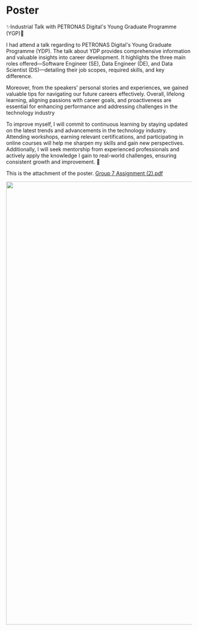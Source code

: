 # Poster
✨Industrial Talk with PETRONAS Digital's Young Graduate Programme (YGP)🎉

I had attend a talk regarding to PETRONAS Digital's Young Graduate Programme (YDP). The talk about YDP provides comprehensive information and valuable insights into career development. It highlights the three main roles offered—Software Engineer (SE), Data Engineer (DE), and Data Scientist (DS)—detailing their job scopes, required skills, and key difference. 

Moreover, from the speakers' personal stories and experiences, we gained valuable tips for navigating our future careers effectively. Overall, lifelong learning, aligning passions with career goals, and proactiveness are essential for enhancing performance and addressing challenges in the technology industry

To improve myself, I will commit to continuous learning by staying updated on the latest trends and advancements in the technology industry. Attending workshops, earning relevant certifications, and participating in online courses will help me sharpen my skills and gain new perspectives. Additionally, I will seek mentorship from experienced professionals and actively apply the knowledge I gain to real-world challenges, ensuring consistent growth and improvement. 🚀

This is the attachment of the poster. [Group 7 Assignment (2).pdf](https://github.com/user-attachments/files/17880228/Group.7.Assignment.2.pdf)

<p align="center">
  <img src = "https://github.com/user-attachments/assets/53dfa6d6-96a8-4fc8-bae9-f343f7b4dff7" width="800" height="1200"/>
</p>
